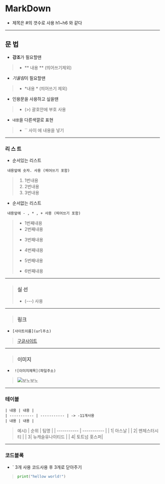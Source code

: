 # MarkDown
* 제목은 #의 갯수로 사용 h1~h6 와 같다
---

## 문 법 
- **강조**가 필요할땐 
>    -  ** 내용 ** (띄어쓰기제외)
- *기울림*이 필요할땐
>    -  *내용 * (띄어쓰기 제외)
- 인용문을 사용하고 싶을땐
>    -  (>) 괄호안에 부호 사용 
- `내용`을 다른색깔로 표현
> - `` 사이 에 내용을 넣기
---
### 리 스 트 
- 순서있는 리스트 

``` 내용앞에 숫자. 사용 (띄어쓰기 포함)```
> 1. 1번내용
> 2. 2번내용
> 3. 3번내용
- 순서없는 리스트

``` 내용앞에 - , * , + 사용 (띄어쓰기 포함)```

>- 1번째내용
>- 2번째내용
>+ 3번째내용
>* 4번째내용
>- 5번째내용
>+ 6번째내용
---
>### 실 선
>- (---) 사용
---

> ### 링크
    
- ```[사이트이름](url주소)```

>[구글사이트](https://google.com)
---
>### 이미지 
- ``` ![이미지제목](파일주소)```

>![보노보노](1.jpg)
---
### 테이블
```
| 내용 | 내용 |
| ----------- | ----------- | -> -11개사용
| 내용 | 내용 |
```
>예시)
>| 순위 | 팀명 |
>| ----------- | ----------- |
>|  1| 아스날 |
>|  2| 맨체스터시티 |
>|  3| 뉴캐슬유나이티드 |
>|  4| 토트넘 홋스퍼|
---
### 코드블록
- ` 3개 사용 코드사용 후 3개로 닫아주기

>```python
>print("hellow world!")
>```

